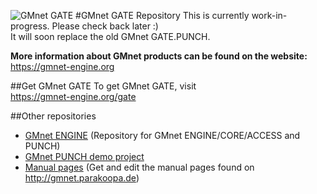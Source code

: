 ![GMnet GATE](http://parakoopa.de/GMnet/gate.png)
#GMnet GATE Repository
This is currently work-in-progress. Please check back later :)  
It will soon replace the old GMnet GATE.PUNCH.

**More information about GMnet products can be found on the website:**  
https://gmnet-engine.org

##Get GMnet GATE
To get GMnet GATE, visit  
https://gmnet-engine.org/gate

##Other repositories

* [GMnet ENGINE](https://github.com/Parakoopa/GMnet-ENGINE) (Repository for GMnet ENGINE/CORE/ACCESS and PUNCH)
* [GMnet PUNCH demo project](https://github.com/Parakoopa/GMnet-PUNCH-Demo)
* [Manual pages](https://github.com/Parakoopa/GMnet-manual) (Get and edit the manual pages found on http://gmnet.parakoopa.de)
